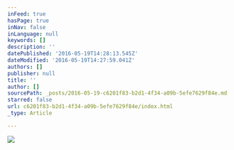 ```yaml
---
inFeed: true
hasPage: true
inNav: false
inLanguage: null
keywords: []
description: ''
datePublished: '2016-05-19T14:28:13.545Z'
dateModified: '2016-05-19T14:27:59.041Z'
authors: []
publisher: null
title: ''
author: []
sourcePath: _posts/2016-05-19-c6201f83-b2d1-4f34-a09b-5efe7629f84e.md
starred: false
url: c6201f83-b2d1-4f34-a09b-5efe7629f84e/index.html
_type: Article

---
```

![](https://the-grid-user-content.s3-us-west-2.amazonaws.com/e8bc599e-dbbf-45e6-8eb1-509eff007a02.jpg)